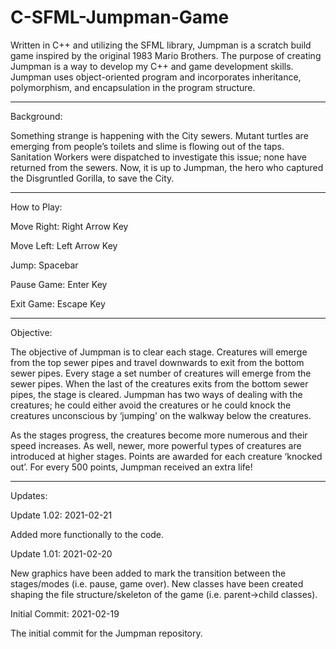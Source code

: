 # C-SFML-Jumpman-Game
Written in C++ and utilizing the SFML library, Jumpman is a scratch build game inspired by the original 1983 Mario Brothers.  The purpose of creating Jumpman is a way to develop my C++ and game development skills.   Jumpman uses object-oriented program and incorporates inheritance, polymorphism, and encapsulation in the program structure.

-------------

Background:

Something strange is happening with the City sewers.  Mutant turtles are emerging from people’s toilets and slime is flowing out of the taps.  Sanitation Workers were dispatched to investigate this issue; none have returned from the sewers.  Now, it is up to Jumpman, the hero who captured the Disgruntled Gorilla, to save the City.

------------

How to Play:


Move Right: Right Arrow Key

Move Left: Left Arrow Key

Jump: Spacebar

Pause Game: Enter Key

Exit Game: Escape Key


--------------

Objective:

The objective of Jumpman is to clear each stage.  Creatures will emerge from the top sewer pipes and travel downwards to exit from the bottom sewer pipes.  Every stage a set number of creatures will emerge from the sewer pipes.  When the last of the creatures exits from the bottom sewer pipes, the stage is cleared.  Jumpman has two ways of dealing with the creatures; he could either avoid the creatures or he could knock the creatures unconscious by ‘jumping’ on the walkway below the creatures.

As the stages progress, the creatures become more numerous and their speed increases.  As well, newer, more powerful types of creatures are introduced at higher stages.  Points are awarded for each creature ‘knocked out’.  For every 500 points, Jumpman received an extra life!

--------------

Updates:

Update 1.02: 2021-02-21

Added more functionally to the code.


Update 1.01: 2021-02-20

New graphics have been added to mark the transition between the stages/modes (i.e. pause, game over).  New classes have been created shaping the file structure/skeleton of the game (i.e. parent->child classes).

Initial Commit: 2021-02-19

The initial commit for the Jumpman repository. 
